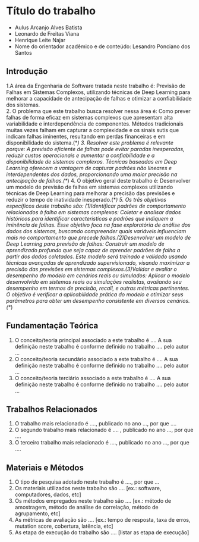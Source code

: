 # Título do trabalho

* Aulus Arcanjo Alves Batista
* Leonardo de Freitas Viana
* Henrique Leite Najar
* Nome do orientador acadêmico e de conteúdo: Lesandro Ponciano dos Santos


## Introdução

1.A área da Engenharia de Software tratada neste trabalho é: Previsão de Falhas em Sistemas Complexos, utilizando técnicas de Deep Learning para melhorar a capacidade de antecipação de falhas e otimizar a confiabilidade dos sistemas.<br/>
2. O problema que este trabalho busca resolver nessa área é: Como prever falhas de forma eficaz em sistemas complexos que apresentam alta variabilidade e interdependência de componentes. Métodos tradicionais muitas vezes falham em capturar a complexidade e os sinais sutis que indicam falhas iminentes, resultando em perdas financeiras e em disponibilidade do sistema.(\**) 
3. Resolver este problema é relevante porque: A previsão eficiente de falhas pode evitar paradas inesperadas, reduzir custos operacionais e aumentar a confiabilidade e a disponibilidade de sistemas complexos. Técnicas baseadas em Deep Learning oferecem a vantagem de capturar padrões não lineares e interdependentes dos dados, proporcionando uma maior precisão na antecipação de falhas.(\**) 
4. O objetivo geral deste trabalho é: Desenvolver um modelo de previsão de falhas em sistemas complexos utilizando técnicas de Deep Learning para melhorar a precisão das previsões e reduzir o tempo de inatividade inesperado.(\**) 
5. Os *três* objetivos específicos deste trabalho são: (1)Identificar padrões de comportamento relacionados à falha em sistemas complexos: Coletar e analisar dados históricos para identificar características e padrões que indiquem a iminência de falhas. Esse objetivo foca na fase exploratória de análise dos dados dos sistemas, buscando compreender quais variáveis influenciam mais no comportamento que precede falhas.(2)Desenvolver um modelo de Deep Learning para previsão de falhas: Construir um modelo de aprendizado profundo que seja capaz de aprender padrões de falha a partir dos dados coletados. Este modelo será treinado e validado usando técnicas avançadas de aprendizado supervisionado, visando maximizar a precisão das previsões em sistemas complexos.(3)Validar e avaliar o desempenho do modelo em cenários reais ou simulados: Aplicar o modelo desenvolvido em sistemas reais ou simulações realistas, avaliando seu desempenho em termos de precisão, recall, e outras métricas pertinentes. O objetivo é verificar a aplicabilidade prática do modelo e otimizar seus parâmetros para obter um desempenho consistente em diversos cenários.(\**) 

## Fundamentação Teórica

1. O conceito/teoria principal associado a este trabalho é ....  A sua definição neste trabalho  é conforme definido no trabalho .... pelo autor ...
1. O conceito/teoria secundário associado a este trabalho é ....  A sua definição neste trabalho é conforme definido no trabalho .... pelo autor ...
1. O conceito/teoria terciário associado a este trabalho é ....  A sua definição neste trabalho é conforme definido no trabalho .... pelo autor ...

## Trabalhos Relacionados

1. O trabalho mais relacionado é ...., publicado no ano ..., por que ....
1. O segundo trabalho mais relacionado é .... , publicado no ano ..., por que ....
1. O terceiro trabalho mais relacionado é ...., publicado no ano ...,  por que ....

## Materiais e Métodos

1. O tipo de pesquisa adotado neste trabalho é ...., por que ...
1. Os materiais utilizados neste trabalho são .... [ex.: software, computadores, dados, etc]
1. Os métodos empregados neste trabalho são .... [ex.: método de amostragem, método de análise de correlação, método de agrupamento, etc]
1. As métricas de avaliação são .... [ex.: tempo de resposta, taxa de erros, mutation score, cobertura, latência, etc]
1. As etapa de execução do trabalho são .... [listar as etapa de execução]
